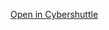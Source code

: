 [Open in Cybershuttle](https://hub.cybershuttle.org/hub/spawn/pjaya001@odu.edu/session_allenv1?git=https://github.com/yasithdev/allen-v1&dataPath=v1)
